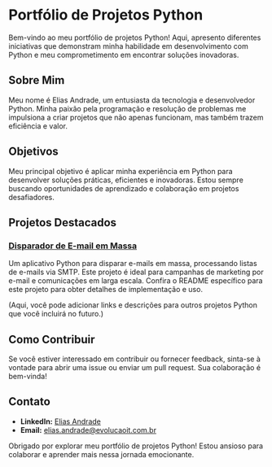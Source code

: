 # Portfólio de Projetos Python

Bem-vindo ao meu portfólio de projetos Python! Aqui, apresento diferentes iniciativas que demonstram minha habilidade em desenvolvimento com Python e meu comprometimento em encontrar soluções inovadoras.

## Sobre Mim

Meu nome é Elias Andrade, um entusiasta da tecnologia e desenvolvedor Python. Minha paixão pela programação e resolução de problemas me impulsiona a criar projetos que não apenas funcionam, mas também trazem eficiência e valor.

## Objetivos

Meu principal objetivo é aplicar minha experiência em Python para desenvolver soluções práticas, eficientes e inovadoras. Estou sempre buscando oportunidades de aprendizado e colaboração em projetos desafiadores.

## Projetos Destacados

### [Disparador de E-mail em Massa](https://chaos4455.github.io/Python-Projects/DISPARAEMAILAPP)
Um aplicativo Python para disparar e-mails em massa, processando listas de e-mails via SMTP. Este projeto é ideal para campanhas de marketing por e-mail e comunicações em larga escala. Confira o README específico para este projeto para obter detalhes de implementação e uso.

(Aqui, você pode adicionar links e descrições para outros projetos Python que você incluirá no futuro.)

## Como Contribuir

Se você estiver interessado em contribuir ou fornecer feedback, sinta-se à vontade para abrir uma issue ou enviar um pull request. Sua colaboração é bem-vinda!

## Contato

- **LinkedIn:** [Elias Andrade](link-para-linkedin)
- **Email:** elias.andrade@evolucaoit.com.br

Obrigado por explorar meu portfólio de projetos Python! Estou ansioso para colaborar e aprender mais nessa jornada emocionante.
